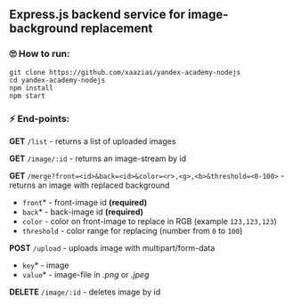## Express.js backend service for image-background replacement

### 🙄 How to run:

```
git clone https://github.com/xaazias/yandex-academy-nodejs
cd yandex-academy-nodejs
npm install
npm start
```

### ⚡ End-points:
**GET** `/list` - returns a list of uploaded images

**GET** `/image/:id` - returns an image-stream by id

**GET** `/merge?front=<id>&back=<id>&color=<r>,<g>,<b>&threshold=<0-100>` - returns an image with replaced background

- `front`* - front-image id **(required)**
- `back`* - back-image id **(required)**
- `color` - color on front-image to replace in RGB (example `123,123,123`)
- `threshold` - color range for replacing (number from `0` to `100`)

**POST** `/upload` - uploads image with multipart/form-data
- `key`* - image
- `value`* - image-file in *.png* or *.jpeg*

**DELETE** `/image/:id` - deletes image by id